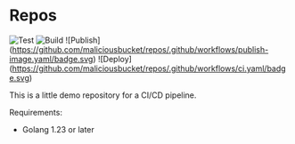 # Repos


![Test](https://github.com/maliciousbucket/repos/actions/workflows/test.yaml/badge.svg) ![Build]() ![Publish]
(https://github.com/maliciousbucket/repos/.github/workflows/publish-image.yaml/badge.svg) ![Deploy]
(https://github.com/maliciousbucket/repos/.github/workflows/ci.yaml/badge.svg)

This is a little demo repository for a CI/CD pipeline.


Requirements:

- Golang 1.23 or later

